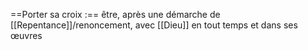 ==Porter sa croix :== être, après une démarche de [[Repentance]]/renoncement, avec [[Dieu]] en tout temps et dans ses œuvres
